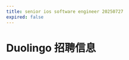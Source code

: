 ```yaml
---
title: senior ios software engineer 20250727
expired: false
---
```


# Duolingo 招聘信息

<JobPostingTable job-posting-json-path="duolingo/data/senior-ios-software-engineer-20250727"/>